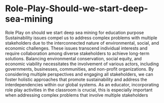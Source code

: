 # Role-Play-Should-we-start-deep-sea-mining
Role Play on should we start deep sea mining for education purpose
Sustainability issues compel us to address complex problems with multiple stakeholders due to the interconnected nature of environmental, social, and economic challenges. These issues transcend individual interests and require collaboration among diverse stakeholders to achieve long-term solutions. Balancing environmental conservation, social equity, and economic viability necessitates the involvement of various actors, including governments, businesses, communities, and non-profit organizations. By considering multiple perspectives and engaging all stakeholders, we can foster holistic approaches that promote sustainability and address the interdependencies within our global systems. As an educator, incorporating role play activities in the classroom is crucial, this is especially important when addressing complex problems that involve multiple stakeholders
